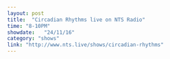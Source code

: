 ```yaml
---
layout: post
title:  "Circadian Rhythms live on NTS Radio"
time: "8-10PM"
showdate:   "24/11/16"
category: "shows"
link: "http://www.nts.live/shows/circadian-rhythms"
---
```

